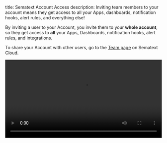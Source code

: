 title: Sematext Account Access
description: Inviting team members to your account means they get access to all your Apps, dashboards, notification hooks, alert rules, and everything else!  

By inviting a user to your Account, you invite them to your **whole account**, 
so they get access to **all** your Apps, Dashboards, notification
hooks, alert rules, and integrations.

To share your Account with other users, go to the 
[Team page](https://apps.sematext.com/ui/team/accounts) on Sematext Cloud.

<video style="display:block; width:100%; height:auto;" controls autoplay loop>
  <source src="https://cdn.sematext.com/videos/account-access.mp4" type="video/mp4" />
</video>
